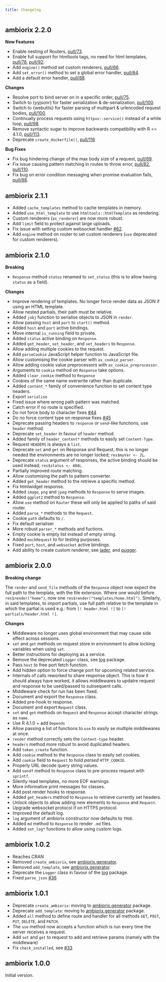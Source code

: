 ```yaml
---
title: Changelog
---
```


## ambiorix 2.2.0

__New Features__

- Enable nesting of Routers, [pull/73](https://github.com/ambiorix-web/ambiorix/pull/73).
- Enable full support for htmltools tags, no need for html templates, [pull/78](https://github.com/ambiorix-web/ambiorix/pull/78), [pull/92](https://github.com/ambiorix-web/ambiorix/pull/92).
- Add `engine()` method set custom renderers, [pull/66](https://github.com/ambiorix-web/ambiorix/pull/66).
- Add `set_error()` method to set a global error handler, [pull/64](https://github.com/ambiorix-web/ambiorix/pull/64).
- Add a default error handler, [pull/88](https://github.com/ambiorix-web/ambiorix/pull/88).

__Changes__

- Resolve port to bind server on in a specific order, [pull/75](https://github.com/ambiorix-web/ambiorix/pull/75).
- Switch to {yyjsonr} for faster serialization & de-serialization, [pull/100](https://github.com/ambiorix-web/ambiorix/pull/100).
- Switch to {webutils} for faster parsing of multipart & urlencoded request bodies, [pull/100](https://github.com/ambiorix-web/ambiorix/pull/100).
- Continually process requests using `httpuv::service()` instead of a while loop, [pull/98](https://github.com/ambiorix-web/ambiorix/pull/98).
- Remove syntactic sugar to improve backwards compatibility with R <= 4.1.0, [pull/113](https://github.com/ambiorix-web/ambiorix/pull/113).
- Deprecate `create_dockerfile()`, [pull/116](https://github.com/ambiorix-web/ambiorix/pull/116)

__Bug Fixes__

- Fix bug hindering change of the max body size of a request,
[pull/69](https://github.com/ambiorix-web/ambiorix/pull/69).
- Fix issue causing pattern matching in routes to throw error, [pull/82](https://github.com/ambiorix-web/ambiorix/pull/82), [pull/110](https://github.com/ambiorix-web/ambiorix/pull/110).
- Fix bug on error condition messaging when promise evaluation fails, [pull/88](https://github.com/ambiorix-web/ambiorix/pull/88).

## ambiorix 2.1.1

- Added `cache_templates` method to cache templates
in memory.
- Added `use_html_template` to use `htmltools::htmlTemplate` as
rendering.
- Custom renderers (`as_renderer`) are now more robust.
- Add `limit` field to protect against large uploads.
- Fix issue with setting custom websocket handler [#62](https://github.com/ambiorix-web/ambiorix/issues/62).
- Add `engine` method on router to set custom renderers (`use` deprecated for custom renderers).

## ambiorix 2.1.0

__Breaking__

- `Response` method `status` renamed to `set_status`
(this is to allow having `status` as a field).

__Changes__

- Improve rendering of templates.
No longer force render data as JSON if using an HTML template.
- Allow nested partials, their path must be relative.
- Added `jobj` function to serialise objects to JSON in `render`.
- Allow passing `host` and `port` to `start()` method.
- Added `host` and `port` active bindings.
- Move internal `is_running` field to private.
- Added `status` active binding on `Response`.
- Added `get_header`, `set_header`, and `set_headers` to `Response`.
- Allow adding multiple cookies to the request.
- Add `parseCookie` JavaScript helper function to JavaScript file.
- Allow customising the cookie parser with `as_cookie_parser`.
- Allow adding cookie value preprocessors with `as_cookie_preprocessor`.
- Arguments to `cookie` method on `Response` take options.
- Added `clear_cookie` method to `Response`
- Cookies of the same name overwrite rather than duplicate.
- Added `content_*` family of convenience function to set content type headers.
- Export `serialise`
- Fixed issue where wrong path pattern was matched.
- Catch error if no route is specified.
- Do not force body to character fixes [#44](https://github.com/ambiorix-web/ambiorix/issues/44)
- Do no force content type on response fixes [#45](https://github.com/ambiorix-web/ambiorix/issues/45)
- Deprecate passing headers to `response` or `send`-like functions, use
`header` method.
- Deprecate `set_header` in favour of `header` method.
- Added family of `header_content*` methods to easily set `Content-Type`.
- Request `HEADERS` is always a `list`.
- Deprecate `set` and `get` on Response and Request, this is no longer
needed the environments are no longer locked; `res$myVar <- 2L`.
- Deprecate `status` argument of responses, the active binding should
be used instead; `res$status <- 404L`.
- Partially improved route matching.
- Allow customising the path to pattern converter.
- Added `get_header` method to the retrieve a specific method.
- Fix htmlwidget response.
- Added `image`, `png` and `jpeg` methods to `Response` to serve images.
- Added `ggplot2` method to `Response`.
- Allow `use` method on `Router` these will only be applied to paths
of said router.
- Added `parse_*` methods to the `Request`.
- Cookie `path` defaults to `/`.
- Fix default serialiser
- More robust `parser_*` methods and fuctions.
- Empty cookie is empty list instead of empty string.
- Added `mockRequest` to for testing purposes.
- Fixed `port`, `host`, and `websocket` active bindings.
- Add ability to create custom renderer, see
[jader](https://github.com/ambiorix-web/jader), and
[pugger](https://github.com/ambiorix-web/pugger).

## ambiorix 2.0.0

__Breaking change__

The `render` and `send_file` methods of the `Response` object now
expect the full path to the template, with the file extension.
Where one would before `res$render("home")`, now one
`res$render("templates/home.html")`.
Similarly, in said templates, to import partials,
use full path relative to the template in which the partial is used
e.g.: from `[! header.html !]` to `[! partials/header.html !]`.

__Changes__

- Middleware no longer uses global environment that may cause side effect
across sessions.
- `set` and `get` methods on request store in environment to allow
locking variables when using `set`.
- Better instructions for deploying as a service.
- Remove the deprecated `Logger` class, see [log](https://github.com/devOpifex/log) package.
- Pass `host` to free port fetch function.
- Add hidden option to force change port for upcoming related service.
- Internals of calls reworked to share response object.
This is how it should always have worked, it allows middlewares to
updatre request and response to be used/passed to subsequent calls.
- Middleware check for run has been fixed.
- Document and export the `Response` class.
- Added pre-hook to response.
- Document and export `Request` class.
- `set` and `get` methods on `Request` and `Response` accept character
strings as `name`.
- Use R 4.1.0 + add `Depends`
- Allow passing a list of functions to `use` to easily se multiple
middlewares at once.
- `render` method correctly sets the `Content-type` header.
- `headers` method more robust to avoid duplicated headers.
- Add `token_create` function.
- Add `cookie` method to the `Response` class to easily set cookies.
- Add `cookie` field to `Request` to hold _parsed_ `HTTP_COOKIE`.
- Properly URL decode query string values.
- Add `sendf` method to `Response` class to pre-process request
with `sprintf`.
- Silently read templates, no more EOF warnings.
- More informative print messages for classes.
- Add post render hooks to response.
- Added `get_headers` method to `Response` to retrieve currently set headers.
- Unlock objects to allow adding new elements to `Response` and `Request`.
- Upgrade websocket protocol if on HTTPS protocol.
- Improved the default log.
- `log` argument of ambiorix constructor now defaults to `TRUE`.
- Added `md` method to `Response` to render `.md` files.
- Added `set_log*` functions to allow using custom logs.

## ambiorix 1.0.2

- Reaches CRAN
- Removed `create_ambiorix`, see [ambiorix.generator](https://github.com/ambiorix-web/ambiorix.generator).
- Removed `add_template`, see [ambiorix.generator](https://github.com/ambiorix-web/ambiorix.generator).
- Deprecate the `Logger` class in favour of the [log](https://github.com/devOpifex/log) package.
- Fixed `parse_json` [#36](https://github.com/ambiorix-web/ambiorix/issues/36)

## ambiorix 1.0.1

- Deprecate `create_ambiorix`: moving to [ambiorix.generator](https://github.com/ambiorix-web/ambiorix.generator) package.
- Deprecate `add_template`: moving to [ambiorix.generator](https://github.com/ambiorix-web/ambiorix.generator) package.
- Added `all` method to define route and handler for all methods `GET`, `POST`, `PUT`, `DELETE`, and `PATCH`.
- The `use` method now accepts a function which is run every time the server receives a request.
- Add `set` and `get` to request to add and retrieve params (namely with the middleware)
- Fix `check_installed`, see [#33](https://github.com/ambiorix-web/ambiorix/issues/33)

## ambiorix 1.0.0

Initial version.
